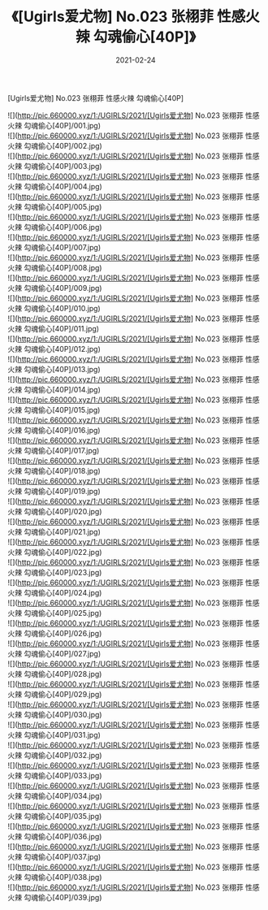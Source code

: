 ﻿---
layout: post
title:  《[Ugirls爱尤物] No.023 张栩菲 性感火辣 勾魂偷心[40P]》
date:   2021-02-24
img: http://pic.660000.xyz/1:/UGIRLS/2021/[Ugirls爱尤物] No.023 张栩菲 性感火辣 勾魂偷心[40P]/000.jpg
categories: [美女, 清纯, 唯美]
---

[Ugirls爱尤物] No.023 张栩菲 性感火辣 勾魂偷心[40P]

  ![](http://pic.660000.xyz/1:/UGIRLS/2021/[Ugirls爱尤物] No.023 张栩菲 性感火辣 勾魂偷心[40P]/001.jpg) <br> ![](http://pic.660000.xyz/1:/UGIRLS/2021/[Ugirls爱尤物] No.023 张栩菲 性感火辣 勾魂偷心[40P]/002.jpg) <br> ![](http://pic.660000.xyz/1:/UGIRLS/2021/[Ugirls爱尤物] No.023 张栩菲 性感火辣 勾魂偷心[40P]/003.jpg) <br> ![](http://pic.660000.xyz/1:/UGIRLS/2021/[Ugirls爱尤物] No.023 张栩菲 性感火辣 勾魂偷心[40P]/004.jpg) <br> ![](http://pic.660000.xyz/1:/UGIRLS/2021/[Ugirls爱尤物] No.023 张栩菲 性感火辣 勾魂偷心[40P]/005.jpg) <br> ![](http://pic.660000.xyz/1:/UGIRLS/2021/[Ugirls爱尤物] No.023 张栩菲 性感火辣 勾魂偷心[40P]/006.jpg) <br> ![](http://pic.660000.xyz/1:/UGIRLS/2021/[Ugirls爱尤物] No.023 张栩菲 性感火辣 勾魂偷心[40P]/007.jpg) <br> ![](http://pic.660000.xyz/1:/UGIRLS/2021/[Ugirls爱尤物] No.023 张栩菲 性感火辣 勾魂偷心[40P]/008.jpg) <br> ![](http://pic.660000.xyz/1:/UGIRLS/2021/[Ugirls爱尤物] No.023 张栩菲 性感火辣 勾魂偷心[40P]/009.jpg) <br> ![](http://pic.660000.xyz/1:/UGIRLS/2021/[Ugirls爱尤物] No.023 张栩菲 性感火辣 勾魂偷心[40P]/010.jpg) <br> ![](http://pic.660000.xyz/1:/UGIRLS/2021/[Ugirls爱尤物] No.023 张栩菲 性感火辣 勾魂偷心[40P]/011.jpg) <br> ![](http://pic.660000.xyz/1:/UGIRLS/2021/[Ugirls爱尤物] No.023 张栩菲 性感火辣 勾魂偷心[40P]/012.jpg) <br> ![](http://pic.660000.xyz/1:/UGIRLS/2021/[Ugirls爱尤物] No.023 张栩菲 性感火辣 勾魂偷心[40P]/013.jpg) <br> ![](http://pic.660000.xyz/1:/UGIRLS/2021/[Ugirls爱尤物] No.023 张栩菲 性感火辣 勾魂偷心[40P]/014.jpg) <br> ![](http://pic.660000.xyz/1:/UGIRLS/2021/[Ugirls爱尤物] No.023 张栩菲 性感火辣 勾魂偷心[40P]/015.jpg) <br> ![](http://pic.660000.xyz/1:/UGIRLS/2021/[Ugirls爱尤物] No.023 张栩菲 性感火辣 勾魂偷心[40P]/016.jpg) <br> ![](http://pic.660000.xyz/1:/UGIRLS/2021/[Ugirls爱尤物] No.023 张栩菲 性感火辣 勾魂偷心[40P]/017.jpg) <br> ![](http://pic.660000.xyz/1:/UGIRLS/2021/[Ugirls爱尤物] No.023 张栩菲 性感火辣 勾魂偷心[40P]/018.jpg) <br> ![](http://pic.660000.xyz/1:/UGIRLS/2021/[Ugirls爱尤物] No.023 张栩菲 性感火辣 勾魂偷心[40P]/019.jpg) <br> ![](http://pic.660000.xyz/1:/UGIRLS/2021/[Ugirls爱尤物] No.023 张栩菲 性感火辣 勾魂偷心[40P]/020.jpg) <br> ![](http://pic.660000.xyz/1:/UGIRLS/2021/[Ugirls爱尤物] No.023 张栩菲 性感火辣 勾魂偷心[40P]/021.jpg) <br> ![](http://pic.660000.xyz/1:/UGIRLS/2021/[Ugirls爱尤物] No.023 张栩菲 性感火辣 勾魂偷心[40P]/022.jpg) <br> ![](http://pic.660000.xyz/1:/UGIRLS/2021/[Ugirls爱尤物] No.023 张栩菲 性感火辣 勾魂偷心[40P]/023.jpg) <br> ![](http://pic.660000.xyz/1:/UGIRLS/2021/[Ugirls爱尤物] No.023 张栩菲 性感火辣 勾魂偷心[40P]/024.jpg) <br> ![](http://pic.660000.xyz/1:/UGIRLS/2021/[Ugirls爱尤物] No.023 张栩菲 性感火辣 勾魂偷心[40P]/025.jpg) <br> ![](http://pic.660000.xyz/1:/UGIRLS/2021/[Ugirls爱尤物] No.023 张栩菲 性感火辣 勾魂偷心[40P]/026.jpg) <br> ![](http://pic.660000.xyz/1:/UGIRLS/2021/[Ugirls爱尤物] No.023 张栩菲 性感火辣 勾魂偷心[40P]/027.jpg) <br> ![](http://pic.660000.xyz/1:/UGIRLS/2021/[Ugirls爱尤物] No.023 张栩菲 性感火辣 勾魂偷心[40P]/028.jpg) <br> ![](http://pic.660000.xyz/1:/UGIRLS/2021/[Ugirls爱尤物] No.023 张栩菲 性感火辣 勾魂偷心[40P]/029.jpg) <br> ![](http://pic.660000.xyz/1:/UGIRLS/2021/[Ugirls爱尤物] No.023 张栩菲 性感火辣 勾魂偷心[40P]/030.jpg) <br> ![](http://pic.660000.xyz/1:/UGIRLS/2021/[Ugirls爱尤物] No.023 张栩菲 性感火辣 勾魂偷心[40P]/031.jpg) <br> ![](http://pic.660000.xyz/1:/UGIRLS/2021/[Ugirls爱尤物] No.023 张栩菲 性感火辣 勾魂偷心[40P]/032.jpg) <br> ![](http://pic.660000.xyz/1:/UGIRLS/2021/[Ugirls爱尤物] No.023 张栩菲 性感火辣 勾魂偷心[40P]/033.jpg) <br> ![](http://pic.660000.xyz/1:/UGIRLS/2021/[Ugirls爱尤物] No.023 张栩菲 性感火辣 勾魂偷心[40P]/034.jpg) <br> ![](http://pic.660000.xyz/1:/UGIRLS/2021/[Ugirls爱尤物] No.023 张栩菲 性感火辣 勾魂偷心[40P]/035.jpg) <br> ![](http://pic.660000.xyz/1:/UGIRLS/2021/[Ugirls爱尤物] No.023 张栩菲 性感火辣 勾魂偷心[40P]/036.jpg) <br> ![](http://pic.660000.xyz/1:/UGIRLS/2021/[Ugirls爱尤物] No.023 张栩菲 性感火辣 勾魂偷心[40P]/037.jpg) <br> ![](http://pic.660000.xyz/1:/UGIRLS/2021/[Ugirls爱尤物] No.023 张栩菲 性感火辣 勾魂偷心[40P]/038.jpg) <br> ![](http://pic.660000.xyz/1:/UGIRLS/2021/[Ugirls爱尤物] No.023 张栩菲 性感火辣 勾魂偷心[40P]/039.jpg) <br>
